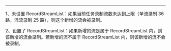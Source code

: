 <Title>开始录制后，如果房间内新增了流，这个新增的流会被录制吗？</Title>


---

1、未设置 RecordStreamList：如果当前任务录制流数未达到上限（单流录制 36 路，混流录制 25 路），则这个新增的流会被录制。

2、设置了 RecordStreamList：如果新增的流是属于 RecordStreamList 内，则该新增的流会录制。若新增的流不属于 RecordStreamList 内，则该新增的流不会被录制。